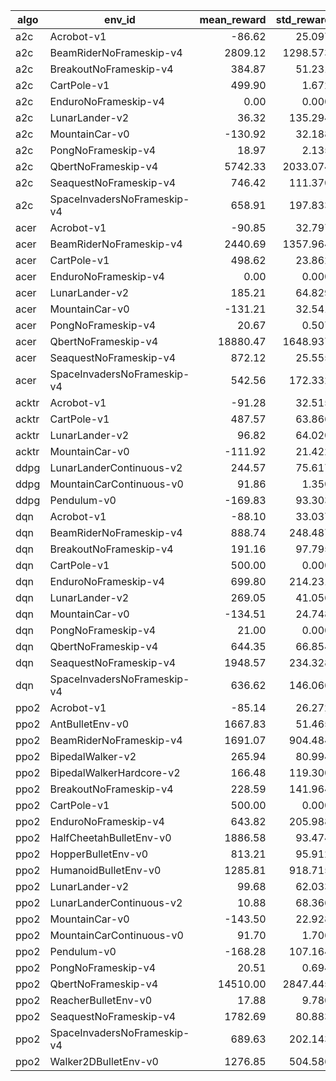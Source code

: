 |algo |          env_id           |mean_reward|std_reward|n_timesteps|n_episodes|
|-----|---------------------------|----------:|---------:|----------:|---------:|
|a2c  |Acrobot-v1                 |     -86.62|    25.097|     149997|      1712|
|a2c  |BeamRiderNoFrameskip-v4    |    2809.12|  1298.573|     150181|        52|
|a2c  |BreakoutNoFrameskip-v4     |     384.87|    51.231|     146703|        52|
|a2c  |CartPole-v1                |     499.90|     1.672|     149971|       300|
|a2c  |EnduroNoFrameskip-v4       |       0.00|     0.000|     149574|        45|
|a2c  |LunarLander-v2             |      36.32|   135.294|     149696|       463|
|a2c  |MountainCar-v0             |    -130.92|    32.188|     149904|      1145|
|a2c  |PongNoFrameskip-v4         |      18.97|     2.135|     148288|        75|
|a2c  |QbertNoFrameskip-v4        |    5742.33|  2033.074|     151311|       150|
|a2c  |SeaquestNoFrameskip-v4     |     746.42|   111.370|     149749|        81|
|a2c  |SpaceInvadersNoFrameskip-v4|     658.91|   197.833|     149846|       151|
|acer |Acrobot-v1                 |     -90.85|    32.797|     149989|      1633|
|acer |BeamRiderNoFrameskip-v4    |    2440.69|  1357.964|     149127|        52|
|acer |CartPole-v1                |     498.62|    23.862|     149586|       300|
|acer |EnduroNoFrameskip-v4       |       0.00|     0.000|     149574|        45|
|acer |LunarLander-v2             |     185.21|    64.829|     149415|       248|
|acer |MountainCar-v0             |    -131.21|    32.541|     149976|      1143|
|acer |PongNoFrameskip-v4         |      20.67|     0.507|     148275|        57|
|acer |QbertNoFrameskip-v4        |   18880.47|  1648.937|     148617|        64|
|acer |SeaquestNoFrameskip-v4     |     872.12|    25.555|     149650|        66|
|acer |SpaceInvadersNoFrameskip-v4|     542.56|   172.332|     150374|       133|
|acktr|Acrobot-v1                 |     -91.28|    32.515|     149959|      1625|
|acktr|CartPole-v1                |     487.57|    63.866|     149685|       307|
|acktr|LunarLander-v2             |      96.82|    64.020|     149905|       176|
|acktr|MountainCar-v0             |    -111.92|    21.422|     149969|      1340|
|ddpg |LunarLanderContinuous-v2   |     244.57|    75.617|     149531|       660|
|ddpg |MountainCarContinuous-v0   |      91.86|     1.350|     149945|      1818|
|ddpg |Pendulum-v0                |    -169.83|    93.303|     150000|       750|
|dqn  |Acrobot-v1                 |     -88.10|    33.037|     149954|      1683|
|dqn  |BeamRiderNoFrameskip-v4    |     888.74|   248.487|     149395|        81|
|dqn  |BreakoutNoFrameskip-v4     |     191.16|    97.795|     149817|        97|
|dqn  |CartPole-v1                |     500.00|     0.000|     150000|       300|
|dqn  |EnduroNoFrameskip-v4       |     699.80|   214.231|     146363|        15|
|dqn  |LunarLander-v2             |     269.05|    41.056|     149827|       624|
|dqn  |MountainCar-v0             |    -134.51|    24.748|     149975|      1115|
|dqn  |PongNoFrameskip-v4         |      21.00|     0.000|     148764|        93|
|dqn  |QbertNoFrameskip-v4        |     644.35|    66.854|     152286|       252|
|dqn  |SeaquestNoFrameskip-v4     |    1948.57|   234.328|     148547|        70|
|dqn  |SpaceInvadersNoFrameskip-v4|     636.62|   146.066|     150041|       136|
|ppo2 |Acrobot-v1                 |     -85.14|    26.272|     149963|      1741|
|ppo2 |AntBulletEnv-v0            |    1667.83|    51.465|     150000|       150|
|ppo2 |BeamRiderNoFrameskip-v4    |    1691.07|   904.484|     149975|        69|
|ppo2 |BipedalWalker-v2           |     265.94|    80.994|     149968|       159|
|ppo2 |BipedalWalkerHardcore-v2   |     166.48|   119.300|     149509|       154|
|ppo2 |BreakoutNoFrameskip-v4     |     228.59|   141.964|     150921|       101|
|ppo2 |CartPole-v1                |     500.00|     0.000|     150000|       300|
|ppo2 |EnduroNoFrameskip-v4       |     643.82|   205.988|     149683|        17|
|ppo2 |HalfCheetahBulletEnv-v0    |    1886.58|    93.474|     150000|       150|
|ppo2 |HopperBulletEnv-v0         |     813.21|    95.912|     149575|       152|
|ppo2 |HumanoidBulletEnv-v0       |    1285.81|   918.715|     149544|       244|
|ppo2 |LunarLander-v2             |      99.68|    62.033|     149512|       174|
|ppo2 |LunarLanderContinuous-v2   |      10.88|    68.366|     149354|       155|
|ppo2 |MountainCar-v0             |    -143.50|    22.928|     149959|      1045|
|ppo2 |MountainCarContinuous-v0   |      91.70|     1.706|     149985|      1082|
|ppo2 |Pendulum-v0                |    -168.28|   107.164|     150000|       750|
|ppo2 |PongNoFrameskip-v4         |      20.51|     0.694|     149402|        69|
|ppo2 |QbertNoFrameskip-v4        |   14510.00|  2847.445|     150251|        90|
|ppo2 |ReacherBulletEnv-v0        |      17.88|     9.780|     150000|      1000|
|ppo2 |SeaquestNoFrameskip-v4     |    1782.69|    80.883|     150535|        67|
|ppo2 |SpaceInvadersNoFrameskip-v4|     689.63|   202.143|     150081|       176|
|ppo2 |Walker2DBulletEnv-v0       |    1276.85|   504.586|     149959|       179|
